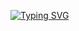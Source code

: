 [![Typing SVG](https://readme-typing-svg.herokuapp.com?color=%584586&lines=Hello!+I'm+Malix)](https://git.io/typing-svg)

